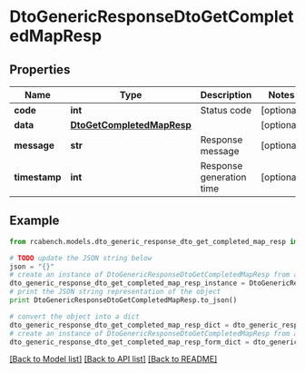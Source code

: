 # DtoGenericResponseDtoGetCompletedMapResp


## Properties

Name | Type | Description | Notes
------------ | ------------- | ------------- | -------------
**code** | **int** | Status code | [optional] 
**data** | [**DtoGetCompletedMapResp**](DtoGetCompletedMapResp.md) |  | [optional] 
**message** | **str** | Response message | [optional] 
**timestamp** | **int** | Response generation time | [optional] 

## Example

```python
from rcabench.models.dto_generic_response_dto_get_completed_map_resp import DtoGenericResponseDtoGetCompletedMapResp

# TODO update the JSON string below
json = "{}"
# create an instance of DtoGenericResponseDtoGetCompletedMapResp from a JSON string
dto_generic_response_dto_get_completed_map_resp_instance = DtoGenericResponseDtoGetCompletedMapResp.from_json(json)
# print the JSON string representation of the object
print DtoGenericResponseDtoGetCompletedMapResp.to_json()

# convert the object into a dict
dto_generic_response_dto_get_completed_map_resp_dict = dto_generic_response_dto_get_completed_map_resp_instance.to_dict()
# create an instance of DtoGenericResponseDtoGetCompletedMapResp from a dict
dto_generic_response_dto_get_completed_map_resp_form_dict = dto_generic_response_dto_get_completed_map_resp.from_dict(dto_generic_response_dto_get_completed_map_resp_dict)
```
[[Back to Model list]](../README.md#documentation-for-models) [[Back to API list]](../README.md#documentation-for-api-endpoints) [[Back to README]](../README.md)


